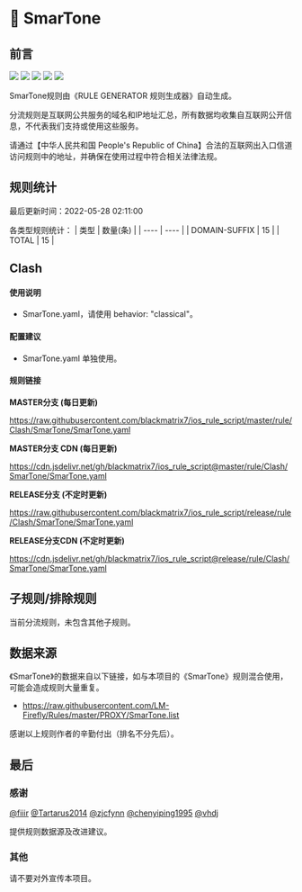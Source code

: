 # 🧸 SmarTone

## 前言

![](https://shields.io/badge/-移除重复规则-ff69b4) ![](https://shields.io/badge/-DOMAIN与DOMAIN--SUFFIX合并-green) ![](https://shields.io/badge/-DOMAIN--SUFFIX间合并-critical) ![](https://shields.io/badge/-DOMAIN--SUFFIX与DOMAIN--KEYWORD合并-blue) ![](https://shields.io/badge/-IP--CIDR(6)合并-blueviolet) 

SmarTone规则由《RULE GENERATOR 规则生成器》自动生成。

分流规则是互联网公共服务的域名和IP地址汇总，所有数据均收集自互联网公开信息，不代表我们支持或使用这些服务。

请通过【中华人民共和国 People's Republic of China】合法的互联网出入口信道访问规则中的地址，并确保在使用过程中符合相关法律法规。

## 规则统计

最后更新时间：2022-05-28 02:11:00

各类型规则统计：
| 类型 | 数量(条)  | 
| ---- | ----  |
| DOMAIN-SUFFIX | 15  | 
| TOTAL | 15  | 


## Clash 

#### 使用说明
- SmarTone.yaml，请使用 behavior: "classical"。

#### 配置建议
- SmarTone.yaml 单独使用。

#### 规则链接
**MASTER分支 (每日更新)**

https://raw.githubusercontent.com/blackmatrix7/ios_rule_script/master/rule/Clash/SmarTone/SmarTone.yaml

**MASTER分支 CDN (每日更新)**

https://cdn.jsdelivr.net/gh/blackmatrix7/ios_rule_script@master/rule/Clash/SmarTone/SmarTone.yaml

**RELEASE分支 (不定时更新)**

https://raw.githubusercontent.com/blackmatrix7/ios_rule_script/release/rule/Clash/SmarTone/SmarTone.yaml

**RELEASE分支CDN (不定时更新)**

https://cdn.jsdelivr.net/gh/blackmatrix7/ios_rule_script@release/rule/Clash/SmarTone/SmarTone.yaml

## 子规则/排除规则


当前分流规则，未包含其他子规则。

## 数据来源

《SmarTone》的数据来自以下链接，如与本项目的《SmarTone》规则混合使用，可能会造成规则大量重复。

- https://raw.githubusercontent.com/LM-Firefly/Rules/master/PROXY/SmarTone.list


感谢以上规则作者的辛勤付出（排名不分先后）。

## 最后

### 感谢

[@fiiir](https://github.com/fiiir) [@Tartarus2014](https://github.com/Tartarus2014) [@zjcfynn](https://github.com/zjcfynn) [@chenyiping1995](https://github.com/chenyiping1995) [@vhdj](https://github.com/vhdj)

提供规则数据源及改进建议。

### 其他

请不要对外宣传本项目。
